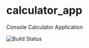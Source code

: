 # calculator_app
Console Calculator Application

![Build Status](https://github.com/Kundro/calculator_app/actions/badge.svg?branch=master)
